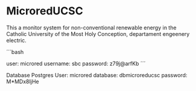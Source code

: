 # MicroredUCSC


This a monitor system for non-conventional renewable energy in the Catholic University of the Most Holy Conception, departament engeenery electric.

´´´bash

user: microred username: sbc password: z79j@arfKb ´´´

Database Postgres User: microred database: dbmicroreducsc password: M*MDx8IjHe
